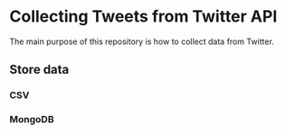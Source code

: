 # Collecting Tweets from Twitter API
The main purpose of this repository is how to collect data from Twitter.


## Store data
### CSV
### MongoDB
